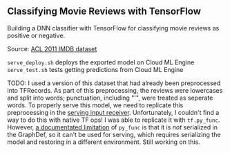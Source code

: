 ## Classifying Movie Reviews with TensorFlow

Building a DNN classifier with TensorFlow for classifying movie reviews as positive or negative.  

Source: [ACL 2011 IMDB dataset](http://ai.stanford.edu/~amaas/data/sentiment/)

`serve_deploy.sh` deploys the exported model on Cloud ML Engine 
<br/>
`serve_test.sh` tests getting predictions from Cloud ML Engine

TODO: I used a version of this dataset that had already been preprocessed into TFRecords.  As part of this preprocessing, the reviews were lowercases and split into words; punctuation, including "'", were treated as seperate words.  To properly serve this model, we need to replicate this preprocessing in the [serving input receiver](https://www.tensorflow.org/guide/saved_model#prepare_serving_inputs).  Unfortunately, I couldn't find a way to do this with native TF ops!  I was able to replicate it with `tf.py_func`.  However, [a documentated limitation](https://www.tensorflow.org/api_docs/python/tf/py_func) of `py_func` is that it is *not* serialized in the GraphDef, so it can't be used for serving, which requires serializing the model and restoring in a different environment.  Still working on this.